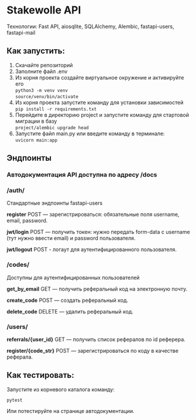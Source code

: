 # Stakewolle API

<p>Технологии: Fast API, aiosqlite, SQLAlchemy, Alembic, fastapi-users, fastapi-mail

## Как запустить:
1. Скачайте репозиторий
2. Заполните файл .env
3. Из корня проекта создайте виртуальное окружение и активируйте его <br>
    `python3 -m venv venv` <br>
    `source/venv/bin/activate`
4. Из корня проекта запустите команду для установки зависимостей <br>
    `pip install -r requirements.txt`
5. Перейдите в директорию project и запустите команду для стартовой миграции в базу <br>
   `project/alembic upgrade head`
6. Запустите файл main.py или введите команду в терминале: <br>
    `uvicorn main:app`

## Эндпоинты
### Автодокументация API доступна по адресу /docs

### /auth/
Стандартные эндпоинты fastapi-users <p>
<b>register</b> POST — зарегистрироваться: обязательные поля username, email, password. <p>
<b>jwt/login</b> POST — получить токен: нужно передать form-data с username (тут нужно ввести email) и password пользователя. <p>
<b>jwt/logout</b> POST - логаут для аутентифицированного пользователя. <p>

### /codes/
Доступны для аутентифицированных пользователей <p> 
<b>get_by_email</b> GET — получить реферальный код на электронную почту. <p>
<b>create_code</b> POST — создать реферальный код. <p>
<b>delete_code</b> DELETE — удалить реферальный код. <p>

### /users/
<b>referrals/{user_id}</b> GET — получить список рефералов по id реферера. <p>
<b>register/{code_str}</b> POST — зарегистрироваться по коду в качестве реферала. <p>

## Как тестировать:

Запустите из корневого каталога команду: <p>
`pytest` <p>
Или потестируйте на странице автодокументации. <p>
